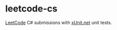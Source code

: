 # leetcode-cs
[LeetCode](https://leetcode.com/) C# submissions with [xUnit.net](https://xunit.net/) unit tests.
